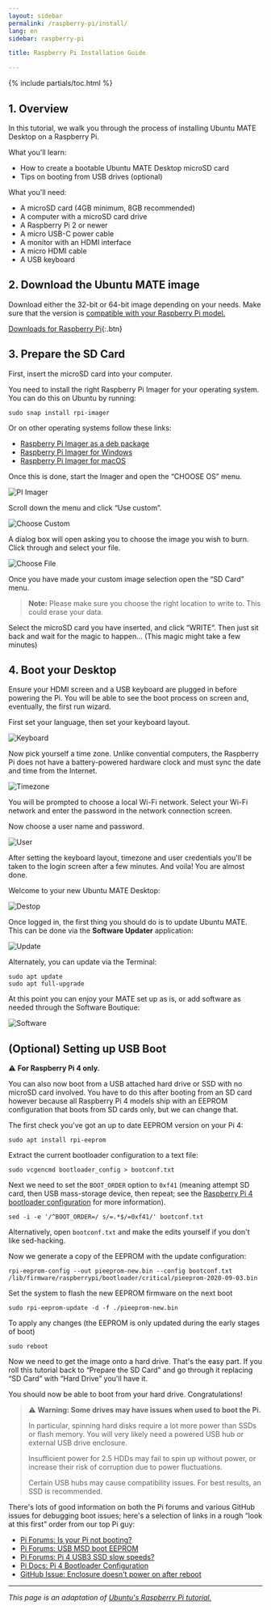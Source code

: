 ```yaml
---
layout: sidebar
permalink: /raspberry-pi/install/
lang: en
sidebar: raspberry-pi

title: Raspberry Pi Installation Guide

---
```


{% include partials/toc.html %}


## 1. Overview

In this tutorial, we walk you through the process of installing Ubuntu MATE Desktop on a Raspberry Pi.

What you'll learn:

- How to create a bootable Ubuntu MATE Desktop microSD card
- Tips on booting from USB drives (optional)

What you'll need:

- A microSD card (4GB minimum, 8GB recommended)
- A computer with a microSD card drive
- A Raspberry Pi 2 or newer
- A micro USB-C power cable
- A monitor with an HDMI interface
- A micro HDMI cable
- A USB keyboard


## 2. Download the Ubuntu MATE image

Download either the 32-bit or 64-bit image depending on your needs. Make sure
that the version is [compatible with your Raspberry Pi model.](/raspberry-pi/compatibility/)

[Downloads for Raspberry Pi](/raspberry-pi/download/){:.btn}


## 3. Prepare the SD Card

First, insert the microSD card into your computer.

You need to install the right Raspberry Pi Imager for your operating system.
You can do this on Ubuntu by running:

    sudo snap install rpi-imager

Or on other operating systems follow these links:

- [Raspberry Pi Imager as a deb package](https://ubuntu.com/tutorials/how-to-install-ubuntu-desktop-on-raspberry-pi-4#2-prepare-the-sd-card)
- [Raspberry Pi Imager for Windows](https://downloads.raspberrypi.org/imager/imager_latest.exe)
- [Raspberry Pi Imager for macOS](https://downloads.raspberrypi.org/imager/imager_latest.dmg)

Once this is done, start the Imager and open the “CHOOSE OS” menu.

![PI Imager](/images/rpi/piimager.png)


Scroll down the menu and click “Use custom”.

![Choose Custom](/images/rpi/choosecustom.png)

A dialog box will open asking you to choose the image you wish to burn. Click through and select your file.

![Choose File](/images/rpi/fileselect.png)

Once you have made your custom image selection open the “SD Card” menu.

> **Note:** Please make sure you choose the right location to write to. This could erase your data.

Select the microSD card you have inserted, and click “WRITE”. Then just sit back and wait for the magic to happen… (This magic might take a few minutes)


## 4. Boot your Desktop

Ensure your HDMI screen and a USB keyboard are plugged in before powering the Pi. You will be able to see the boot process on screen and, eventually, the first run wizard.

First set your language, then set your keyboard layout.

![Keyboard](/images/rpi/keyboard.png)

Now pick yourself a time zone. Unlike convential computers, the Raspberry Pi
does not have a battery-powered hardware clock and must sync the date and time from the Internet.

![Timezone](/images/rpi/location.png)

You will be prompted to choose a local Wi-Fi network. Select your Wi-Fi network and enter the password in the network connection screen.

Now choose a user name and password.

![User](/images/rpi/user.png)

After setting the keyboard layout, timezone and user credentials you'll be taken to the login screen after a few minutes. And voila! You are almost done.

Welcome to your new Ubuntu MATE Desktop:

![Destop](/images/rpi/desktop.png)


Once logged in, the first thing you should do is to update Ubuntu MATE. This can
be done via the **Software Updater** application:

![Update](/images/rpi/update.png)

Alternately, you can update via the Terminal:

    sudo apt update
    sudo apt full-upgrade

At this point you can enjoy your MATE set up as is, or add software as needed through the Software Boutique:

![Software](/images/rpi/software.png)


## (Optional) Setting up USB Boot

:warning: **For Raspberry Pi 4 only.**

You can also now boot from a USB attached hard drive or SSD with no microSD card involved. You have to do this after booting from an SD card however because all Raspberry Pi 4 models ship with an EEPROM configuration that boots from SD cards only, but we can change that.

The first check you've got an up to date EEPROM version on your Pi 4:

    sudo apt install rpi-eeprom

Extract the current bootloader configuration to a text file:

    sudo vcgencmd bootloader_config > bootconf.txt

Next we need to set the `BOOT_ORDER` option to `0xf41` (meaning attempt SD card, then USB mass-storage device, then repeat; see the [Raspberry Pi 4 bootloader configuration] for more information).

[Raspberry Pi 4 bootloader configuration]: https://www.raspberrypi.org/documentation/hardware/raspberrypi/bcm2711_bootloader_config.md

    sed -i -e '/^BOOT_ORDER=/ s/=.*$/=0xf41/' bootconf.txt

Alternatively, open `bootconf.txt` and make the edits yourself if you don't like sed-hacking.

Now we generate a copy of the EEPROM with the update configuration:

    rpi-eeprom-config --out pieeprom-new.bin --config bootconf.txt /lib/firmware/raspberrypi/bootloader/critical/pieeprom-2020-09-03.bin

Set the system to flash the new EEPROM firmware on the next boot

    sudo rpi-eeprom-update -d -f ./pieeprom-new.bin

To apply any changes (the EEPROM is only updated during the early stages of boot)

    sudo reboot

Now we need to get the image onto a hard drive. That's the easy part. If you roll this tutorial back to “Prepare the SD Card” and go through it replacing “SD Card” with “Hard Drive” you'll have it.

You should now be able to boot from your hard drive. Congratulations!

> :warning: **Warning: Some drives may have issues when used to boot the Pi.**
>
> In particular, spinning hard disks require a lot more power than SSDs or flash memory.
> You will very likely need a powered USB hub or external USB drive enclosure.
>
> Insufficient power for 2.5 HDDs may fail to spin up without power, or increase
> their risk of corruption due to power fluctuations.
>
> Certain USB hubs may cause compatibility issues. For best results, an SSD is recommended.


There's lots of good information on both the Pi forums and various GitHub issues for debugging boot issues; here's a selection of links in a rough “look at this first” order from our top Pi guy:


* [Pi Forums: Is your Pi not booting?](https://www.raspberrypi.org/forums/viewtopic.php?t=58151)
* [Pi Forums: USB MSD boot EEPROM](https://www.raspberrypi.org/forums/viewtopic.php?f=63&amp;t=277007)
* [Pi Forums: Pi 4 USB3 SSD slow speeds?](https://www.raspberrypi.org/forums/viewtopic.php?t=245931)
* [Pi Docs: Pi 4 Bootloader Configuration](https://www.raspberrypi.org/documentation/hardware/raspberrypi/bcm2711_bootloader_config.md)
* [GitHub Issue: Enclosure doesn't power on after reboot](https://github.com/raspberrypi/rpi-eeprom/issues/180)

---

_This page is an adaptation of [Ubuntu's Raspberry Pi tutorial.](https://discourse.ubuntu.com/t/18925)_
